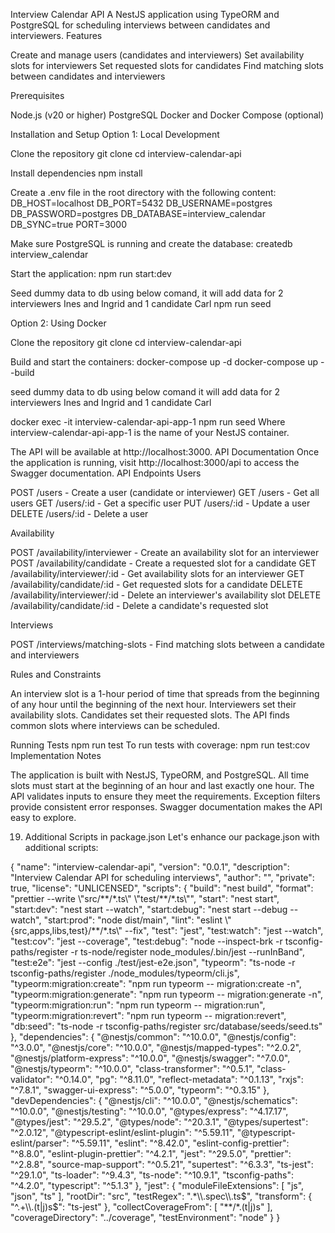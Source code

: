 Interview Calendar API
A NestJS application using TypeORM and PostgreSQL for scheduling interviews between candidates and interviewers.
Features

Create and manage users (candidates and interviewers)
Set availability slots for interviewers
Set requested slots for candidates
Find matching slots between candidates and interviewers

Prerequisites

Node.js (v20 or higher)
PostgreSQL
Docker and Docker Compose (optional)

Installation and Setup
Option 1: Local Development

Clone the repository
git clone <repository-url>
cd interview-calendar-api

Install dependencies
npm install

Create a .env file in the root directory with the following content:
DB_HOST=localhost
DB_PORT=5432
DB_USERNAME=postgres
DB_PASSWORD=postgres
DB_DATABASE=interview_calendar
DB_SYNC=true
PORT=3000

Make sure PostgreSQL is running and create the database:
createdb interview_calendar

Start the application:
npm run start:dev

Seed dummy data to db using below comand, it will add data for 2 interviewers Ines and Ingrid and 1 candidate Carl
npm run seed

Option 2: Using Docker

Clone the repository
git clone <repository-url>
cd interview-calendar-api

Build and start the containers:
docker-compose up -d 
docker-compose up --build

seed dummy data to db using below comand it will add data for 2 interviewers Ines and Ingrid and 1 candidate Carl

docker exec -it interview-calendar-api-app-1 npm run seed
Where interview-calendar-api-app-1 is the name of your NestJS container.


The API will be available at http://localhost:3000.
API Documentation
Once the application is running, visit http://localhost:3000/api to access the Swagger documentation.
API Endpoints
Users

POST /users - Create a user (candidate or interviewer)
GET /users - Get all users
GET /users/:id - Get a specific user
PUT /users/:id - Update a user
DELETE /users/:id - Delete a user

Availability

POST /availability/interviewer - Create an availability slot for an interviewer
POST /availability/candidate - Create a requested slot for a candidate
GET /availability/interviewer/:id - Get availability slots for an interviewer
GET /availability/candidate/:id - Get requested slots for a candidate
DELETE /availability/interviewer/:id - Delete an interviewer's availability slot
DELETE /availability/candidate/:id - Delete a candidate's requested slot

Interviews

POST /interviews/matching-slots - Find matching slots between a candidate and interviewers

Rules and Constraints

An interview slot is a 1-hour period of time that spreads from the beginning of any hour until the beginning of the next hour.
Interviewers set their availability slots.
Candidates set their requested slots.
The API finds common slots where interviews can be scheduled.

Running Tests
npm run test
To run tests with coverage:
npm run test:cov
Implementation Notes

The application is built with NestJS, TypeORM, and PostgreSQL.
All time slots must start at the beginning of an hour and last exactly one hour.
The API validates inputs to ensure they meet the requirements.
Exception filters provide consistent error responses.
Swagger documentation makes the API easy to explore.
</artifact>


19. Additional Scripts in package.json
Let's enhance our package.json with additional scripts:
<artifact>
<antArtifact identifier="package-json" title="package.json" type="application/vnd.ant.code" language="json">
{
  "name": "interview-calendar-api",
  "version": "0.0.1",
  "description": "Interview Calendar API for scheduling interviews",
  "author": "",
  "private": true,
  "license": "UNLICENSED",
  "scripts": {
    "build": "nest build",
    "format": "prettier --write \"src/**/*.ts\" \"test/**/*.ts\"",
    "start": "nest start",
    "start:dev": "nest start --watch",
    "start:debug": "nest start --debug --watch",
    "start:prod": "node dist/main",
    "lint": "eslint \"{src,apps,libs,test}/**/*.ts\" --fix",
    "test": "jest",
    "test:watch": "jest --watch",
    "test:cov": "jest --coverage",
    "test:debug": "node --inspect-brk -r tsconfig-paths/register -r ts-node/register node_modules/.bin/jest --runInBand",
    "test:e2e": "jest --config ./test/jest-e2e.json",
    "typeorm": "ts-node -r tsconfig-paths/register ./node_modules/typeorm/cli.js",
    "typeorm:migration:create": "npm run typeorm -- migration:create -n",
    "typeorm:migration:generate": "npm run typeorm -- migration:generate -n",
    "typeorm:migration:run": "npm run typeorm -- migration:run",
    "typeorm:migration:revert": "npm run typeorm -- migration:revert",
    "db:seed": "ts-node -r tsconfig-paths/register src/database/seeds/seed.ts"
  },
  "dependencies": {
    "@nestjs/common": "^10.0.0",
    "@nestjs/config": "^3.0.0",
    "@nestjs/core": "^10.0.0",
    "@nestjs/mapped-types": "^2.0.2",
    "@nestjs/platform-express": "^10.0.0",
    "@nestjs/swagger": "^7.0.0",
    "@nestjs/typeorm": "^10.0.0",
    "class-transformer": "^0.5.1",
    "class-validator": "^0.14.0",
    "pg": "^8.11.0",
    "reflect-metadata": "^0.1.13",
    "rxjs": "^7.8.1",
    "swagger-ui-express": "^5.0.0",
    "typeorm": "^0.3.15"
  },
  "devDependencies": {
    "@nestjs/cli": "^10.0.0",
    "@nestjs/schematics": "^10.0.0",
    "@nestjs/testing": "^10.0.0",
    "@types/express": "^4.17.17",
    "@types/jest": "^29.5.2",
    "@types/node": "^20.3.1",
    "@types/supertest": "^2.0.12",
    "@typescript-eslint/eslint-plugin": "^5.59.11",
    "@typescript-eslint/parser": "^5.59.11",
    "eslint": "^8.42.0",
    "eslint-config-prettier": "^8.8.0",
    "eslint-plugin-prettier": "^4.2.1",
    "jest": "^29.5.0",
    "prettier": "^2.8.8",
    "source-map-support": "^0.5.21",
    "supertest": "^6.3.3",
    "ts-jest": "^29.1.0",
    "ts-loader": "^9.4.3",
    "ts-node": "^10.9.1",
    "tsconfig-paths": "^4.2.0",
    "typescript": "^5.1.3"
  },
  "jest": {
    "moduleFileExtensions": [
      "js",
      "json",
      "ts"
    ],
    "rootDir": "src",
    "testRegex": ".*\\.spec\\.ts$",
    "transform": {
      "^.+\\.(t|j)s$": "ts-jest"
    },
    "collectCoverageFrom": [
      "**/*.(t|j)s"
    ],
    "coverageDirectory": "../coverage",
    "testEnvironment": "node"
  }
}